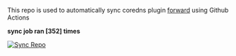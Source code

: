 This repo is used to automatically sync coredns plugin [forward](https://github.com/QZLin/forward) using Github Actions

**sync job ran [352] times**

[![Sync Repo](https://github.com/QZLin/coredns-extract/actions/workflows/sync.yaml/badge.svg)](https://github.com/QZLin/coredns-extract/actions/workflows/sync.yaml)
